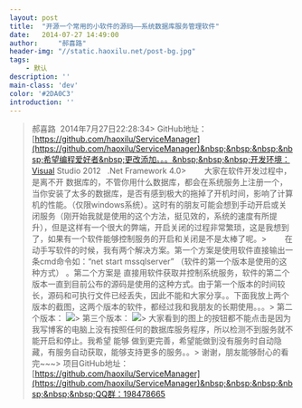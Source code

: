 ```yaml
---
layout: post
title:  "开源一个常用的小软件的源码——系统数据库服务管理软件"
date:   2014-07-27 14:49:00
author:     "郝喜路"
header-img: "//static.haoxilu.net/post-bg.jpg"
tags:
    - 默认
description: ''
main-class: 'dev'
color: '#2DA0C3'
introduction: ''
---
```

> 郝喜路&nbsp;&nbsp;2014年7月27日22:28:34> GitHub地址： [https://github.com/haoxilu/ServiceManager](https://github.com/haoxilu/ServiceManager)&nbsp;&nbsp;&nbsp;&nbsp;希望编程爱好者&nbsp;更改添加。。。&nbsp;&nbsp;&nbsp;开发环境：Visual Studio 2012&nbsp;&nbsp; .Net Framework 4.0> 　　大家在软件开发过程中，是离不开&nbsp;数据库的，不管你用什么数据库，都会在系统服务上注册一个，当你安装了太多的数据库，是否有感到极大的拖掉了开机时间，影响了计算机的性能。（仅限windows系统）。这时有的朋友可能会想到手动开启或关闭服务（刚开始我就是使用的这个方法，挺见效的，系统的速度有所提升），但是这样有一个很大的弊端，开启关闭的过程非常繁琐，这是我想到了，如果有一个软件能够控制服务的开启和关闭是不是太棒了呢。> 　　在动手写软件的时候，我有两个解决方案。第一个方案是使用软件直接输出一条cmd命令如：“net&nbsp;start&nbsp;mssqlserver”&nbsp;（软件的第一个版本是使用的这种方式）&nbsp;。第二个方案是&nbsp;直接用软件获取并控制系统服务，软件的第二个版本一直到目前公布的源码是使用的这种方式。由于第一个版本的时间较长，源码和可执行文件已经丢失，因此不能和大家分享。。下面我放上两个版本的截图，这两个版本的软件，都经过我和我朋友的长期使用。。。> 第二个版本： ![](http://images.cnitblog.com/i/578906/201407/272242149327909.png)> 第三个版本： ![](http://images.cnitblog.com/i/578906/201407/272242464638944.png)> 大家看到的图上的按钮都不能点击是因为我写博客的电脑上没有按照任何的数据库服务程序，所以检测不到服务就不能开启和停止。我希望&nbsp;能够&nbsp;做到更完善，希望能做到没有服务时自动隐藏，有服务自动获取，能够支持更多的服务。。> 谢谢，朋友能够耐心的看完~~~> 项目GitHub地址： [https://github.com/haoxilu/ServiceManager](https://github.com/haoxilu/ServiceManager)&nbsp;&nbsp;&nbsp;&nbsp;&nbsp;&nbsp;QQ群：198478665